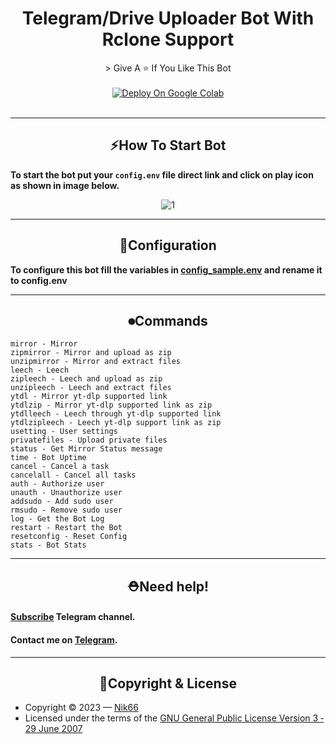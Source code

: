 <h1 align="center">Telegram/Drive Uploader Bot With Rclone Support</h1>


<div align=center>
> Give A ⭐ If You Like This Bot
</div>
<br>




<div align="center"><a href="https://colab.research.google.com/github/sisakoy/zoillo/blob/master/ML_Rclone_Bot.ipynb" target="_parent"><img src="https://user-images.githubusercontent.com/125879861/255389999-a0d261cf-893a-46a7-9a3d-2bb52811b997.png" alt="Deploy On Google Colab"/></a></div>
<br>
<hr>
<div align="center"><h2><b>⚡How To Start Bot</b></h2></div>
<p><b>To start the bot put your <code>config.env</code> file direct link and click on play icon as shown in image below.</b></p>
<center><img src="https://sahil66.000webhostapp.com/1_st.jpg" alt="1"></center>


<hr>

<div align="center"><h2><b>🔧Configuration</b></h2></div>

**To configure this bot fill the variables in [config_sample.env](./config_sample.env) and rename it to config.env**

<hr>

<div align="center"><h2><b>⏺Commands</b></h2></div>

```
mirror - Mirror
zipmirror - Mirror and upload as zip
unzipmirror - Mirror and extract files
leech - Leech
zipleech - Leech and upload as zip
unzipleech - Leech and extract files
ytdl - Mirror yt-dlp supported link
ytdlzip - Mirror yt-dlp supported link as zip
ytdlleech - Leech through yt-dlp supported link
ytdlzipleech - Leech yt-dlp support link as zip
usetting - User settings
privatefiles - Upload private files
status - Get Mirror Status message
time - Bot Uptime
cancel - Cancel a task
cancelall - Cancel all tasks
auth - Authorize user
unauth - Unauthorize user
addsudo - Add sudo user
rmsudo - Remove sudo user
log - Get the Bot Log
restart - Restart the Bot
resetconfig - Reset Config
stats - Bot Stats
```

<hr>

<div align="center"><h2><b>⛑Need help!</b></h2></div>
<h4><b><a href="https://t.me/nik66x">Subscribe</a> Telegram channel.</a></b></h4>
<h4><b>Contact me on <a href="https://t.me/nik66">Telegram</a>.</b></h4>
<hr>

<div align="center"><h2><b>🔐Copyright & License</b></h2></div>

- Copyright &copy; 2023 &mdash; [Nik66](https://github.com/sahilgit55)
- Licensed under the terms of the [GNU General Public License Version 3 &dash; 29 June 2007](./LICENSE)
